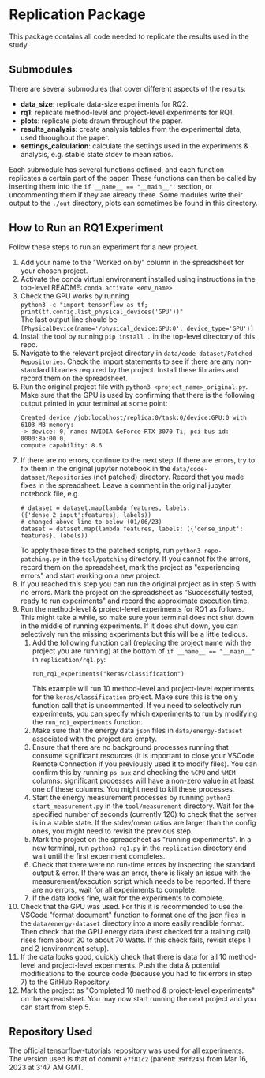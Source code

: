 # Replication Package
This package contains all code needed to replicate the results used in the study.

## Submodules
There are several submodules that cover different aspects of the results:
- **data_size**: replicate data-size experiments for RQ2.
- **rq1**: replicate method-level and project-level experiments for RQ1.
- **plots**: replicate plots drawn throughout the paper.
- **results_analysis**: create analysis tables from the experimental data, used throughout the paper.
- **settings_calculation**: calculate the settings used in the experiments & analysis, e.g. stable state stdev to mean ratios.
  
Each submodule has several functions defined, and each function replicates a certain part of the paper. These functions can then be called by inserting them into the `if __name__ == "__main__":` section, or uncommenting them if they are already there. Some modules write their output to the `./out` directory, plots can sometimes be found in this directory.

## How to Run an RQ1 Experiment
Follow these steps to run an experiment for a new project.  
1. Add your name to the "Worked on by" column in the spreadsheet for your chosen project.
2. Activate the conda virtual environment installed using instructions in the top-level README: `conda activate <env_name>`
3. Check the GPU works by running   
```python3 -c "import tensorflow as tf; print(tf.config.list_physical_devices('GPU'))"```  
The last output line should be  
```[PhysicalDevice(name='/physical_device:GPU:0', device_type='GPU')]```
4. Install the tool by running `pip install .` in the top-level directory of this repo.
5. Navigate to the relevant project directory in `data/code-dataset/Patched-Repositories`. Check the import statements to see if there are any non-standard libraries required by the project. Install these libraries and record them on the spreadsheet.
6. Run the original project file with `python3 <project_name>_original.py`. Make sure that the GPU is used by confirming that there is the following output printed in your terminal at some point:
    ```
    Created device /job:localhost/replica:0/task:0/device:GPU:0 with 6103 MB memory: 
    -> device: 0, name: NVIDIA GeForce RTX 3070 Ti, pci bus id: 0000:8a:00.0,
    compute capability: 8.6
    ```
7. If there are no errors, continue to the next step. If there are errors, try to fix them in the original jupyter notebook in the `data/code-dataset/Repositories` (not patched) directory. Record that you made fixes in the spreadsheet. Leave a comment in the original jupyter notebook file, e.g.  
    ```
    # dataset = dataset.map(lambda features, labels: ({'dense_2_input':features}, labels))
    # changed above line to below (01/06/23)
    dataset = dataset.map(lambda features, labels: ({'dense_input': features}, labels))
    ```
    To apply these fixes to the patched scripts, run `python3 repo-patching.py` in the `tool/patching` directory.
    If you cannot fix the errors, record them on the spreadsheet, mark the project as "experiencing errors" and start working on a new project.
8. If you reached this step you can run the original project as in step 5 with no errors. Mark the project on the spreadsheet as "Successfully tested, ready to run experiments" and record the approximate execution time.
9. Run the method-level & project-level experiments for RQ1 as follows. This might take a while, so make sure your terminal does not shut down in the middle of running experiments. If it does shut down, you can selectively run the missing experiments but this will be a little tedious.    
    1. Add the following function call (replacing the project name with the project you are running) at the bottom of `if __name__ == "__main__"` in `replication/rq1.py`:
        ```
        run_rq1_experiments("keras/classification")
        ```
        This example will run 10 method-level and project-level experiments for the `keras/classification` project.
        Make sure this is the only function call that is uncommented. If you need to selectively run experiments, you can specify which experiments to run by modifying the `run_rq1_experiments` function.
    2. Make sure that the energy data `json` files in `data/energy-dataset` associated with the project are empty.
    3. Ensure that there are no background processes running that consume significant resources (it is important to close your VSCode Remote Connection if you previously used it to modify files). You can confirm this by running `ps aux` and checking the `%CPU` and `%MEM` columns: significant processes will have a non-zero value in at least one of these columns. You might need to kill these processes.
    4. Start the energy measurement processes by running `python3 start_measurement.py` in the `tool/measurement` directory. Wait for the specified number of seconds (currently 120) to check that the server is in a stable state. If the stdev/mean ratios are larger than the config ones, you might need to revisit the previous step.
    5. Mark the project on the spreadsheet as "running experiments". In a new terminal, run `python3 rq1.py` in the `replication` directory and wait until the first experiment completes.
    6. Check that there were no run-time errors by inspecting the standard output & error. If there was an error, there is likely an issue with the measurement/execution script which needs to be reported. If there are no errors, wait for all experiments to complete.
    9. If the data looks fine, wait for the experiments to complete.
10. Check that the GPU was used. For this it is recommended to use the VSCode "format document" function to format one of the json files in the `data/energy-dataset` directory into a more easily readible format. Then check that the GPU energy data (best checked for a training call) rises from about 20 to about 70 Watts. If this check fails, revisit steps 1 and 2 (environment setup). 
11. If the data looks good, quickly check that there is data for all 10 method-level and project-level experiments. Push the data & potential modifications to the source code (because you had to fix errors in step 7) to the GitHub Repository. 
12. Mark the project as "Completed 10 method & project-level experiments" on the spreadsheet. You may now start running the next project and you can start from step 5.

## Repository Used
The official [tensorflow-tutorials](https://github.com/tensorflow/docs/tree/master/site/en/tutorials) repository was used for all experiments. The version used is that of commit `e7f81c2` (parent: `39ff245`) from Mar 16, 2023 at 3:47 AM GMT.
